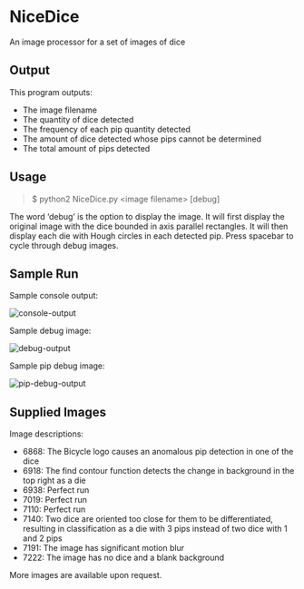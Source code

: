 # NiceDice
An image processor for a set of images of dice

## Output

This program outputs:
- The image filename
- The quantity of dice detected
- The frequency of each pip quantity detected
- The amount of dice detected whose pips cannot be determined
- The total amount of pips detected


## Usage
>$ python2 NiceDice.py \<image filename\> [debug]

The word ‘debug’ is the option to display the image. 
It will first display the original image with the dice bounded in axis parallel rectangles.
It will then display each die with Hough circles in each detected pip.
Press spacebar to cycle through debug images.

## Sample Run
Sample console output:

![console-output](https://github.com/prozvora/NiceDice/tree/master/readme_images/sample_output.png)
 
 Sample debug image:
 
![debug-output](https://github.com/prozvora/NiceDice/tree/master/readme_images/debug_output.png)
 
 Sample pip debug image:
 
![pip-debug-output](https://github.com/prozvora/NiceDice/tree/master/readme_images/pip_debug_output.png)

## Supplied Images
Image descriptions:
- 6868: The Bicycle logo causes an anomalous pip detection in one of the dice
- 6918: The find contour function detects the change in background in the top right as a die
- 6938: Perfect run
- 7019: Perfect run
- 7110: Perfect run
- 7140: Two dice are oriented too close for them to be differentiated, resulting in classification as a die with 3 pips instead of two dice with 1 and 2 pips
- 7191: The image has significant motion blur
- 7222: The image has no dice and a blank background

More images are available upon request.
